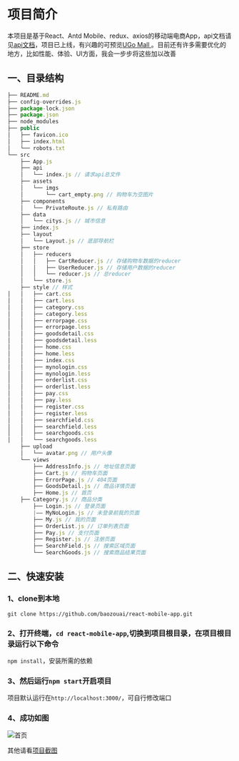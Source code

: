 # 项目简介

本项目是基于React、Antd Mobile、redux、axios的移动端电商App，api文档请见[api文档](./接口文档/api.md)，项目已上线，有兴趣的可预览[UGo Mall ](https://baozouai.github.io/react-mobile-app/)。目前还有许多需要优化的地方，比如性能、体验、UI方面，我会一步步将这些加以改善

## 一、目录结构

```js
├── README.md
├── config-overrides.js
├── package-lock.json
├── package.json
├── node_modules
├── public
│   ├── favicon.ico
│   ├── index.html
│   └── robots.txt
└── src
    ├── App.js
    ├── api
    │   └── index.js // 请求api总文件
    ├── assets
    │   └── imgs
    │       └── cart_empty.png // 购物车为空图片
    ├── components
    │   └── PrivateRoute.js // 私有路由
    ├── data
    │   └── citys.js // 城市信息
    ├── index.js
    ├── layout
    │   └── Layout.js // 底部导航栏
    ├── store
    │   ├── reducers
    │   │   ├── CartReducer.js // 存储购物车数据的reducer
    │   │   ├── UserReducer.js // 存储用户数据的reducer
    │   │   └── reducer.js // 总reducer
    │   └── store.js
    ├── style // 样式
│   │   ├── cart.css
│   │   ├── cart.less
│   │   ├── category.css
│   │   ├── category.less
│   │   ├── errorpage.css
│   │   ├── errorpage.less
│   │   ├── goodsdetail.css
│   │   ├── goodsdetail.less
│   │   ├── home.css
│   │   ├── home.less
│   │   ├── index.css
│   │   ├── mynologin.css
│   │   ├── mynologin.less
│   │   ├── orderlist.css
│   │   ├── orderlist.less
│   │   ├── pay.css
│   │   ├── pay.less
│   │   ├── register.css
│   │   ├── register.less
│   │   ├── searchfield.css
│   │   ├── searchfield.less
│   │   ├── searchgoods.css
│   │   └── searchgoods.less
    ├── upload
    │   └── avatar.png // 用户头像
    └── views
        ├── AddressInfo.js // 地址信息页面
        ├── Cart.js // 购物车页面
        ├── ErrorPage.js // 404页面
        ├── GoodsDetail.js // 商品详情页面
        ├── Home.js // 首页
	├── Category.js // 商品分类
        ├── Login.js // 登录页面
        |—— MyNoLogin.js // 未登录前我的页面
        ├── My.js // 我的页面
        ├── OrderList.js // 订单列表页面
        ├── Pay.js // 支付页面
        ├── Register.js // 注册页面
        ├── SearchField.js // 搜索区域页面
        └── SearchGoods.js // 搜索商品结果页面
```

## 二、快速安装

### 1、clone到本地

`git clone https://github.com/baozouai/react-mobile-app.git`

### 2、打开终端，`cd react-mobile-app`,切换到项目根目录，在项目根目录运行以下命令

`npm install`，安装所需的依赖

### 3、然后运行`npm start`开启项目

项目默认运行在`http://localhost:3000/`，可自行修改端口

### 4、成功如图

![首页](./项目截图/首页页面.png)

其他请看[项目截图](./项目截图)

